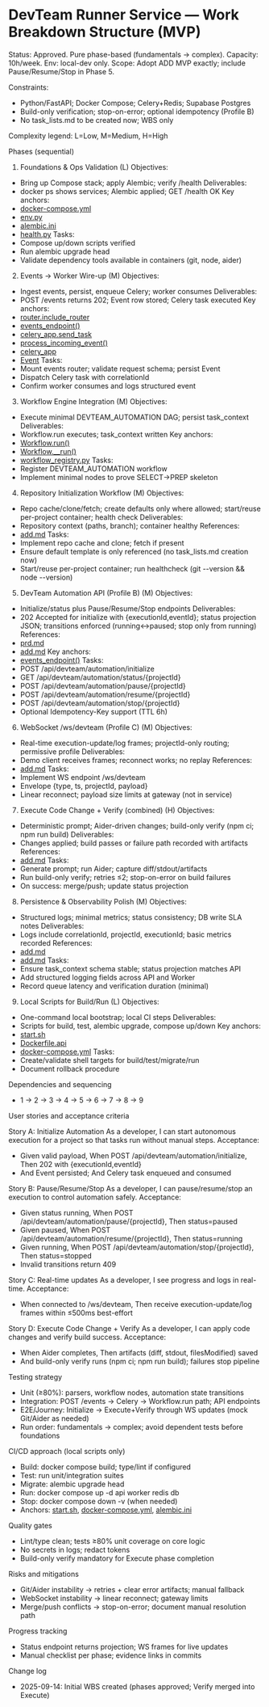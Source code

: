 # DevTeam Runner Service — Work Breakdown Structure (MVP)

Status: Approved. Pure phase-based (fundamentals → complex). Capacity: 10h/week. Env: local-dev only. Scope: Adopt ADD MVP exactly; include Pause/Resume/Stop in Phase 5.

Constraints:
- Python/FastAPI; Docker Compose; Celery+Redis; Supabase Postgres
- Build-only verification; stop-on-error; optional idempotency (Profile B)
- No task_lists.md to be created now; WBS only

Complexity legend: L=Low, M=Medium, H=High

Phases (sequential)

1) Foundations & Ops Validation (L)
Objectives:
- Bring up Compose stack; apply Alembic; verify /health
Deliverables:
- docker ps shows services; Alembic applied; GET /health OK
Key anchors:
- [docker-compose.yml](docker/docker-compose.yml)
- [env.py](app/alembic/env.py)
- [alembic.ini](app/alembic.ini)
- [health.py](app/api/v1/endpoints/health.py)
Tasks:
- Compose up/down scripts verified
- Run alembic upgrade head
- Validate dependency tools available in containers (git, node, aider)

2) Events → Worker Wire-up (M)
Objectives:
- Ingest events, persist, enqueue Celery; worker consumes
Deliverables:
- POST /events returns 202; Event row stored; Celery task executed
Key anchors:
- [router.include_router](app/api/router.py:14)
- [events_endpoint()](app/api/endpoint.py:43)
- [celery_app.send_task](app/api/endpoint.py:72)
- [process_incoming_event()](app/worker/tasks.py:19)
- [celery_app](app/worker/config.py:39)
- [Event](app/database/repository.py)
Tasks:
- Mount events router; validate request schema; persist Event
- Dispatch Celery task with correlationId
- Confirm worker consumes and logs structured event

3) Workflow Engine Integration (M)
Objectives:
- Execute minimal DEVTEAM_AUTOMATION DAG; persist task_context
Deliverables:
- Workflow.run executes; task_context written
Key anchors:
- [Workflow.run()](app/core/workflow.py:105)
- [Workflow.__run()](app/core/workflow.py:119)
- [workflow_registry.py](app/workflows/workflow_registry.py)
Tasks:
- Register DEVTEAM_AUTOMATION workflow
- Implement minimal nodes to prove SELECT→PREP skeleton

4) Repository Initialization Workflow (M)
Objectives:
- Repo cache/clone/fetch; create defaults only where allowed; start/reuse per-project container; health check
Deliverables:
- Repository context (paths, branch); container healthy
References:
- [add.md](ai_docs/context/core_docs/add.md)
Tasks:
- Implement repo cache and clone; fetch if present
- Ensure default template is only referenced (no task_lists.md creation now)
- Start/reuse per-project container; run healthcheck (git --version && node --version)

5) DevTeam Automation API (Profile B) (M)
Objectives:
- Initialize/status plus Pause/Resume/Stop endpoints
Deliverables:
- 202 Accepted for initialize with {executionId,eventId}; status projection JSON; transitions enforced (running↔paused; stop only from running)
References:
- [prd.md](ai_docs/context/core_docs/prd.md:293)
- [add.md](ai_docs/context/core_docs/add.md:55)
Key anchors:
- [events_endpoint()](app/api/endpoint.py:43)
Tasks:
- POST /api/devteam/automation/initialize
- GET /api/devteam/automation/status/{projectId}
- POST /api/devteam/automation/pause/{projectId}
- POST /api/devteam/automation/resume/{projectId}
- POST /api/devteam/automation/stop/{projectId}
- Optional Idempotency-Key support (TTL 6h)

6) WebSocket /ws/devteam (Profile C) (M)
Objectives:
- Real-time execution-update/log frames; projectId-only routing; permissive profile
Deliverables:
- Demo client receives frames; reconnect works; no replay
References:
- [add.md](ai_docs/context/core_docs/add.md:96)
Tasks:
- Implement WS endpoint /ws/devteam
- Envelope {type, ts, projectId, payload}
- Linear reconnect; payload size limits at gateway (not in service)

7) Execute Code Change + Verify (combined) (H)
Objectives:
- Deterministic prompt; Aider-driven changes; build-only verify (npm ci; npm run build)
Deliverables:
- Changes applied; build passes or failure path recorded with artifacts
References:
- [add.md](ai_docs/context/core_docs/add.md:131)
Tasks:
- Generate prompt; run Aider; capture diff/stdout/artifacts
- Run build-only verify; retries ≤2; stop-on-error on build failures
- On success: merge/push; update status projection

8) Persistence & Observability Polish (M)
Objectives:
- Structured logs; minimal metrics; status consistency; DB write SLA notes
Deliverables:
- Logs include correlationId, projectId, executionId; basic metrics recorded
References:
- [add.md](ai_docs/context/core_docs/add.md:150)
- [add.md](ai_docs/context/core_docs/add.md:156)
Tasks:
- Ensure task_context schema stable; status projection matches API
- Add structured logging fields across API and Worker
- Record queue latency and verification duration (minimal)

9) Local Scripts for Build/Run (L)
Objectives:
- One-command local bootstrap; local CI steps
Deliverables:
- Scripts for build, test, alembic upgrade, compose up/down
Key anchors:
- [start.sh](docker/start.sh)
- [Dockerfile.api](docker/Dockerfile.api)
- [docker-compose.yml](docker/docker-compose.yml)
Tasks:
- Create/validate shell targets for build/test/migrate/run
- Document rollback procedure

Dependencies and sequencing
- 1 → 2 → 3 → 4 → 5 → 6 → 7 → 8 → 9

User stories and acceptance criteria

Story A: Initialize Automation
As a developer, I can start autonomous execution for a project so that tasks run without manual steps.
Acceptance:
- Given valid payload, When POST /api/devteam/automation/initialize, Then 202 with {executionId,eventId}
- And Event persisted; And Celery task enqueued and consumed

Story B: Pause/Resume/Stop
As a developer, I can pause/resume/stop an execution to control automation safely.
Acceptance:
- Given status running, When POST /api/devteam/automation/pause/{projectId}, Then status=paused
- Given paused, When POST /api/devteam/automation/resume/{projectId}, Then status=running
- Given running, When POST /api/devteam/automation/stop/{projectId}, Then status=stopped
- Invalid transitions return 409

Story C: Real-time updates
As a developer, I see progress and logs in real-time.
Acceptance:
- When connected to /ws/devteam, Then receive execution-update/log frames within ≤500ms best-effort

Story D: Execute Code Change + Verify
As a developer, I can apply code changes and verify build success.
Acceptance:
- When Aider completes, Then artifacts (diff, stdout, filesModified) saved
- And build-only verify runs (npm ci; npm run build); failures stop pipeline

Testing strategy
- Unit (≥80%): parsers, workflow nodes, automation state transitions
- Integration: POST /events → Celery → Workflow.run path; API endpoints
- E2E/Journey: Initialize → Execute+Verify through WS updates (mock Git/Aider as needed)
- Run order: fundamentals → complex; avoid dependent tests before foundations

CI/CD approach (local scripts only)
- Build: docker compose build; type/lint if configured
- Test: run unit/integration suites
- Migrate: alembic upgrade head
- Run: docker compose up -d api worker redis db
- Stop: docker compose down -v (when needed)
- Anchors: [start.sh](docker/start.sh), [docker-compose.yml](docker/docker-compose.yml), [alembic.ini](app/alembic.ini)

Quality gates
- Lint/type clean; tests ≥80% unit coverage on core logic
- No secrets in logs; redact tokens
- Build-only verify mandatory for Execute phase completion

Risks and mitigations
- Git/Aider instability → retries + clear error artifacts; manual fallback
- WebSocket instability → linear reconnect; gateway limits
- Merge/push conflicts → stop-on-error; document manual resolution path

Progress tracking
- Status endpoint returns projection; WS frames for live updates
- Manual checklist per phase; evidence links in commits

Change log
- 2025-09-14: Initial WBS created (phases approved; Verify merged into Execute)